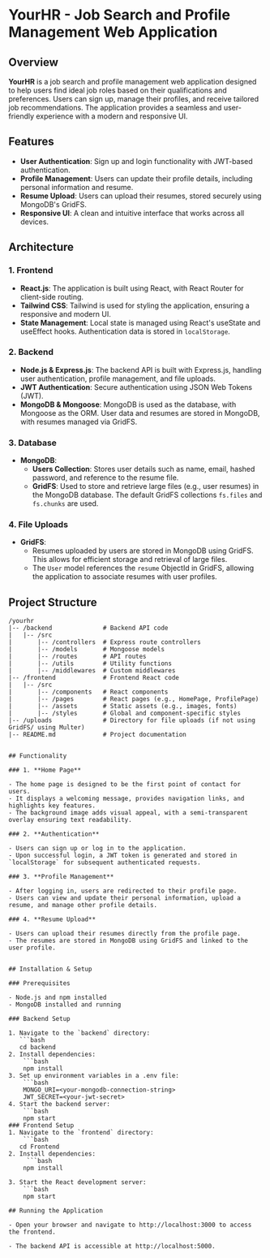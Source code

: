 # YourHR - Job Search and Profile Management Web Application

## Overview

**YourHR** is a job search and profile management web application designed to help users find ideal job roles based on their qualifications and preferences. Users can sign up, manage their profiles, and receive tailored job recommendations. The application provides a seamless and user-friendly experience with a modern and responsive UI.

## Features

- **User Authentication**: Sign up and login functionality with JWT-based authentication.
- **Profile Management**: Users can update their profile details, including personal information and resume.
- **Resume Upload**: Users can upload their resumes, stored securely using MongoDB's GridFS.
- **Responsive UI**: A clean and intuitive interface that works across all devices.

## Architecture

### 1. **Frontend**

- **React.js**: The application is built using React, with React Router for client-side routing.
- **Tailwind CSS**: Tailwind is used for styling the application, ensuring a responsive and modern UI.
- **State Management**: Local state is managed using React's useState and useEffect hooks. Authentication data is stored in `localStorage`.

### 2. **Backend**

- **Node.js & Express.js**: The backend API is built with Express.js, handling user authentication, profile management, and file uploads.
- **JWT Authentication**: Secure authentication using JSON Web Tokens (JWT).
- **MongoDB & Mongoose**: MongoDB is used as the database, with Mongoose as the ORM. User data and resumes are stored in MongoDB, with resumes managed via GridFS.

### 3. **Database**

- **MongoDB**: 
  - **Users Collection**: Stores user details such as name, email, hashed password, and reference to the resume file.
  - **GridFS**: Used to store and retrieve large files (e.g., user resumes) in the MongoDB database. The default GridFS collections `fs.files` and `fs.chunks` are used.

### 4. **File Uploads**

- **GridFS**: 
  - Resumes uploaded by users are stored in MongoDB using GridFS. This allows for efficient storage and retrieval of large files.
  - The `User` model references the `resume` ObjectId in GridFS, allowing the application to associate resumes with user profiles.

## Project Structure

```plaintext
/yourhr
|-- /backend              # Backend API code
|   |-- /src
|       |-- /controllers  # Express route controllers
|       |-- /models       # Mongoose models
|       |-- /routes       # API routes
|       |-- /utils        # Utility functions
|       |-- /middlewares  # Custom middlewares
|-- /frontend             # Frontend React code
|   |-- /src
|       |-- /components   # React components
|       |-- /pages        # React pages (e.g., HomePage, ProfilePage)
|       |-- /assets       # Static assets (e.g., images, fonts)
|       |-- /styles       # Global and component-specific styles
|-- /uploads              # Directory for file uploads (if not using GridFS/ using Multer)
|-- README.md             # Project documentation


## Functionality

### 1. **Home Page**

- The home page is designed to be the first point of contact for users.
- It displays a welcoming message, provides navigation links, and highlights key features.
- The background image adds visual appeal, with a semi-transparent overlay ensuring text readability.

### 2. **Authentication**

- Users can sign up or log in to the application.
- Upon successful login, a JWT token is generated and stored in `localStorage` for subsequent authenticated requests.

### 3. **Profile Management**

- After logging in, users are redirected to their profile page.
- Users can view and update their personal information, upload a resume, and manage other profile details.

### 4. **Resume Upload**

- Users can upload their resumes directly from the profile page.
- The resumes are stored in MongoDB using GridFS and linked to the user profile.


## Installation & Setup

### Prerequisites

- Node.js and npm installed
- MongoDB installed and running

### Backend Setup

1. Navigate to the `backend` directory:
   ```bash
   cd backend
2. Install dependencies:
    ```bash
    npm install
3. Set up environment variables in a .env file:
    ```bash
    MONGO_URI=<your-mongodb-connection-string>
    JWT_SECRET=<your-jwt-secret>
4. Start the backend server:
    ```bash
    npm start
### Frontend Setup
1. Navigate to the `frontend` directory:
    ```bash
   cd Frontend
2. Install dependencies:
     ```bash
    npm install

3. Start the React development server:
    ```bash
    npm start

## Running the Application

- Open your browser and navigate to http://localhost:3000 to access the frontend.

- The backend API is accessible at http://localhost:5000.
